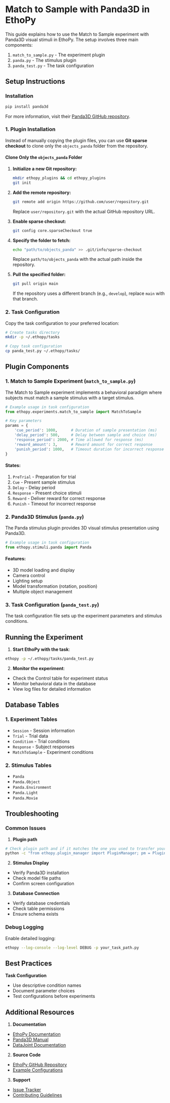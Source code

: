# Match to Sample with Panda3D in EthoPy

This guide explains how to use the Match to Sample experiment with Panda3D visual stimuli in EthoPy. The setup involves three main components:

1. `match_to_sample.py` - The experiment plugin
2. `panda.py` - The stimulus plugin
3. `panda_test.py` - The task configuration

## Setup Instructions

### Installation
```bash
pip install panda3d
```
For more information, visit their [Panda3D GitHub repository](https://github.com/panda3d/panda3d/tree/master).

### 1. Plugin Installation

Instead of manually copying the plugin files, you can use **Git sparse checkout** to clone only the `objects_panda` folder from the repository.

#### Clone Only the `objects_panda` Folder

1. **Initialize a new Git repository:**
   ```bash
   mkdir ethopy_plugins && cd ethopy_plugins
   git init
   ```

2. **Add the remote repository:**
   ```bash
   git remote add origin https://github.com/user/repository.git
   ```
   Replace `user/repository.git` with the actual GitHub repository URL.

3. **Enable sparse checkout:**
   ```bash
   git config core.sparseCheckout true
   ```

4. **Specify the folder to fetch:**
   ```bash
   echo "path/to/objects_panda" >> .git/info/sparse-checkout
   ```
   Replace `path/to/objects_panda` with the actual path inside the repository.

5. **Pull the specified folder:**
   ```bash
   git pull origin main
   ```
   If the repository uses a different branch (e.g., `develop`), replace `main` with that branch.

### 2. Task Configuration

Copy the task configuration to your preferred location:

```bash
# Create tasks directory
mkdir -p ~/.ethopy/tasks

# Copy task configuration
cp panda_test.py ~/.ethopy/tasks/
```

## Plugin Components

### 1. Match to Sample Experiment (`match_to_sample.py`)

The Match to Sample experiment implements a behavioral paradigm where subjects must match a sample stimulus with a target stimulus.

```python
# Example usage in task configuration
from ethopy.experiments.match_to_sample import MatchToSample

# Key parameters
params = {
    'cue_period': 1000,      # Duration of sample presentation (ms)
    'delay_period': 500,     # Delay between sample and choice (ms)
    'response_period': 2000, # Time allowed for response (ms)
    'reward_amount': 3,      # Reward amount for correct response
    'punish_period': 1000,   # Timeout duration for incorrect response (ms)
}
```

#### States:
1. `PreTrial` - Preparation for trial
2. `Cue` - Present sample stimulus
3. `Delay` - Delay period
4. `Response` - Present choice stimuli
5. `Reward` - Deliver reward for correct response
6. `Punish` - Timeout for incorrect response

### 2. Panda3D Stimulus (`panda.py`)

The Panda stimulus plugin provides 3D visual stimulus presentation using Panda3D.

```python
# Example usage in task configuration
from ethopy.stimuli.panda import Panda
```

#### Features:
- 3D model loading and display
- Camera control
- Lighting setup
- Model transformation (rotation, position)
- Multiple object management

### 3. Task Configuration (`panda_test.py`)

The task configuration file sets up the experiment parameters and stimulus conditions.

## Running the Experiment

1. **Start EthoPy with the task**:
```bash
ethopy -p ~/.ethopy/tasks/panda_test.py
```

2. **Monitor the experiment**:
- Check the Control table for experiment status
- Monitor behavioral data in the database
- View log files for detailed information

## Database Tables

### 1. Experiment Tables
- `Session` - Session information
- `Trial` - Trial data
- `Condition` - Trial conditions
- `Response` - Subject responses
- `MatchToSample` - Experiment conditions

### 2. Stimulus Tables
- `Panda`
- `Panda.Object`
- `Panda.Environment`
- `Panda.Light`
- `Panda.Movie`

## Troubleshooting

### Common Issues

1. **Plugin path**
```bash
# Check plugin path and if it matches the one you used to transfer your files
python -c "from ethopy.plugin_manager import PluginManager; pm = PluginManager(); print(pm._plugin_paths)"
```

2. **Stimulus Display**
- Verify Panda3D installation
- Check model file paths
- Confirm screen configuration

3. **Database Connection**
- Verify database credentials
- Check table permissions
- Ensure schema exists

### Debug Logging

Enable detailed logging:
```bash
ethopy --log-console --log-level DEBUG -p your_task_path.py
```

## Best Practices

**Task Configuration**
- Use descriptive condition names
- Document parameter choices
- Test configurations before experiments

## Additional Resources

1. **Documentation**
- [EthoPy Documentation](https://ef-lab.github.io/ethopy_package/)
- [Panda3D Manual](https://docs.panda3d.org/1.10/python/index)
- [DataJoint Documentation](https://docs.datajoint.org/)

2. **Source Code**
- [EthoPy GitHub Repository](https://github.com/ef-lab/ethopy_package)
- [Example Configurations](https://github.com/ef-lab/ethopy_package/tree/main/src/ethopy/task)

3. **Support**
- [Issue Tracker](https://github.com/ef-lab/ethopy_package/issues)
- [Contributing Guidelines](https://github.com/ef-lab/ethopy_package/blob/main/CONTRIBUTING.md)

